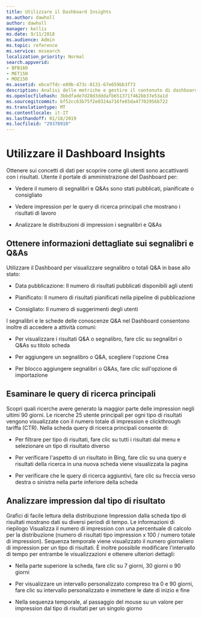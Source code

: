 ```yaml
---
title: Utilizzare il Dashboard Insights
ms.author: dawholl
author: dawholl
manager: kellis
ms.date: 9/11/2018
ms.audience: Admin
ms.topic: reference
ms.service: mssearch
localization_priority: Normal
search.appverid:
- BFB160
- MET150
- MOE150
ms.assetid: ebce7fdc-e89b-473c-8131-67e659bb3f73
description: Analisi delle metriche e gestire il contenuto di dashboard da utilizzare nel portale di amministrazione di ricerca di Microsoft
ms.openlocfilehash: 3bbdfade7d28d3dddafb651371f462bb37e53a1d
ms.sourcegitcommit: bf52cc63b75f2e0324a716fe65da47702956b722
ms.translationtype: MT
ms.contentlocale: it-IT
ms.lasthandoff: 01/18/2019
ms.locfileid: "29378910"
---
```

# <a name="use-the-insights-dashboard"></a>Utilizzare il Dashboard Insights

Ottenere sui concetti di dati per scoprire come gli utenti sono accattivanti con i risultati. Utente il portale di amministrazione del Dashboard per:
  
- Vedere il numero di segnalibri e Q&As sono stati pubblicati, pianificate o consigliato
    
- Vedere impression per le query di ricerca principali che mostrano i risultati di lavoro
    
- Analizzare le distribuzioni di impression i segnalibri e Q&As
    
## <a name="get-details-about-bookmarks-and-qas"></a>Ottenere informazioni dettagliate sui segnalibri e Q&As

Utilizzare il Dashboard per visualizzare segnalibro o totali Q&A in base allo stato:
  
- Data pubblicazione: Il numero di risultati pubblicati disponibili agli utenti
    
- Pianificato: Il numero di risultati pianificati nella pipeline di pubblicazione
    
- Consigliato: Il numero di suggerimenti degli utenti
    
I segnalibri e le schede delle conoscenze Q&A nel Dashboard consentono inoltre di accedere a attività comuni:
  
- Per visualizzare i risultati Q&A o segnalibro, fare clic su segnalibri o Q&As su titolo scheda
    
- Per aggiungere un segnalibro o Q&A, scegliere l'opzione Crea
    
- Per blocco aggiungere segnalibri o Q&As, fare clic sull'opzione di importazione
    
## <a name="review-top-search-queries"></a>Esaminare le query di ricerca principali

Scopri quali ricerche avere generato la maggior parte delle impression negli ultimi 90 giorni. Le ricerche 25 utente principali per ogni tipo di risultati vengono visualizzate con il numero totale di impression e clickthrough tariffa (CTR). Nella scheda query di ricerca principali consente di:
  
- Per filtrare per tipo di risultati, fare clic su tutti i risultati dal menu e selezionare un tipo di risultato diverso
    
- Per verificare l'aspetto di un risultato in Bing, fare clic su una query e risultati della ricerca in una nuova scheda viene visualizzata la pagina
    
- Per verificare che le query di ricerca aggiuntivi, fare clic su freccia verso destra o sinistra nella parte inferiore della scheda
    
## <a name="analyze-impressions-by-result-type"></a>Analizzare impression dal tipo di risultato

Grafici di facile lettura della distribuzione Impression dalla scheda tipo di risultati mostrano dati su diversi periodi di tempo. Le informazioni di riepilogo Visualizza il numero di impression con una percentuale di calcolo per la distribuzione (numero di risultati tipo impression x 100 / numero totale di impression). Sequenza temporale viene visualizzato il numero giornaliero di impression per un tipo di risultati. È inoltre possibile modificare l'intervallo di tempo per entrambe le visualizzazioni e ottenere ulteriori dettagli:
  
- Nella parte superiore la scheda, fare clic su 7 giorni, 30 giorni o 90 giorni
    
- Per visualizzare un intervallo personalizzato compreso tra 0 e 90 giorni, fare clic su intervallo personalizzato e immettere le date di inizio e fine
    
- Nella sequenza temporale, al passaggio del mouse su un valore per impression dal tipo di risultati per un singolo giorno

  

